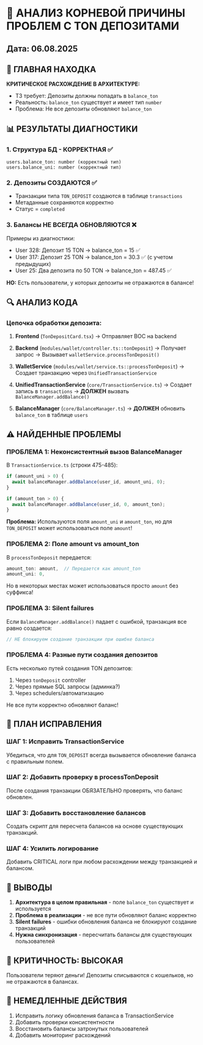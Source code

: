 # 🔴 АНАЛИЗ КОРНЕВОЙ ПРИЧИНЫ ПРОБЛЕМ С TON ДЕПОЗИТАМИ
## Дата: 06.08.2025

## 🎯 ГЛАВНАЯ НАХОДКА

**КРИТИЧЕСКОЕ РАСХОЖДЕНИЕ В АРХИТЕКТУРЕ:**
- ТЗ требует: Депозиты должны попадать в `balance_ton`
- Реальность: `balance_ton` существует и имеет тип `number`
- Проблема: Не все депозиты обновляют `balance_ton`

## 📊 РЕЗУЛЬТАТЫ ДИАГНОСТИКИ

### 1. Структура БД - КОРРЕКТНАЯ ✅
```
users.balance_ton: number (корректный тип)
users.balance_uni: number (корректный тип)
```

### 2. Депозиты СОЗДАЮТСЯ ✅
- Транзакции типа `TON_DEPOSIT` создаются в таблице `transactions`
- Метаданные сохраняются корректно
- Статус = `completed`

### 3. Балансы НЕ ВСЕГДА ОБНОВЛЯЮТСЯ ❌
Примеры из диагностики:
- User 328: Депозит 15 TON → balance_ton = 15 ✅
- User 317: Депозит 25 TON → balance_ton = 30.3 ✅ (с учетом предыдущих)
- User 25: Два депозита по 50 TON → balance_ton = 487.45 ✅

**НО:** Есть пользователи, у которых депозиты не отражаются в балансе!

## 🔍 АНАЛИЗ КОДА

### Цепочка обработки депозита:

1. **Frontend** (`TonDepositCard.tsx`)
   → Отправляет BOC на backend

2. **Backend** (`modules/wallet/controller.ts::tonDeposit`)
   → Получает запрос
   → Вызывает `walletService.processTonDeposit()`

3. **WalletService** (`modules/wallet/service.ts::processTonDeposit`)
   → Создает транзакцию через `UnifiedTransactionService`
   
4. **UnifiedTransactionService** (`core/TransactionService.ts`)
   → Создает запись в `transactions`
   → **ДОЛЖЕН** вызвать `BalanceManager.addBalance()`

5. **BalanceManager** (`core/BalanceManager.ts`)
   → **ДОЛЖЕН** обновить `balance_ton` в таблице `users`

## ⚠️ НАЙДЕННЫЕ ПРОБЛЕМЫ

### ПРОБЛЕМА 1: Неконсистентный вызов BalanceManager
В `TransactionService.ts` (строки 475-485):
```typescript
if (amount_uni > 0) {
  await balanceManager.addBalance(user_id, amount_uni, 0);
}

if (amount_ton > 0) {
  await balanceManager.addBalance(user_id, 0, amount_ton);
}
```

**Проблема:** Используются поля `amount_uni` и `amount_ton`, но для `TON_DEPOSIT` может использоваться поле `amount`!

### ПРОБЛЕМА 2: Поле amount vs amount_ton
В `processTonDeposit` передается:
```typescript
amount_ton: amount,  // Передается как amount_ton
amount_uni: 0,
```

Но в некоторых местах может использоваться просто `amount` без суффикса!

### ПРОБЛЕМА 3: Silent failures
Если `BalanceManager.addBalance()` падает с ошибкой, транзакция все равно создается:
```typescript
// НЕ блокируем создание транзакции при ошибке баланса
```

### ПРОБЛЕМА 4: Разные пути создания депозитов
Есть несколько путей создания TON депозитов:
1. Через `tonDeposit` controller
2. Через прямые SQL запросы (админка?)
3. Через schedulers/автоматизацию

Не все пути корректно обновляют баланс!

## 🔧 ПЛАН ИСПРАВЛЕНИЯ

### ШАГ 1: Исправить TransactionService
Убедиться, что для `TON_DEPOSIT` всегда вызывается обновление баланса с правильным полем.

### ШАГ 2: Добавить проверку в processTonDeposit
После создания транзакции ОБЯЗАТЕЛЬНО проверять, что баланс обновлен.

### ШАГ 3: Добавить восстановление балансов
Создать скрипт для пересчета балансов на основе существующих транзакций.

### ШАГ 4: Усилить логирование
Добавить CRITICAL логи при любом расхождении между транзакцией и балансом.

## 📝 ВЫВОДЫ

1. **Архитектура в целом правильная** - поле `balance_ton` существует и используется
2. **Проблема в реализации** - не все пути обновляют баланс корректно
3. **Silent failures** - ошибки обновления баланса не блокируют создание транзакций
4. **Нужна синхронизация** - пересчитать балансы для существующих пользователей

## 🚨 КРИТИЧНОСТЬ: ВЫСОКАЯ

Пользователи теряют деньги! Депозиты списываются с кошельков, но не отражаются в балансах.

## 🎯 НЕМЕДЛЕННЫЕ ДЕЙСТВИЯ

1. Исправить логику обновления баланса в TransactionService
2. Добавить проверки консистентности
3. Восстановить балансы затронутых пользователей
4. Добавить мониторинг расхождений